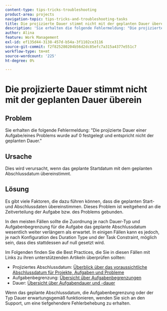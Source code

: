 ```yaml
---
content-type: tips-tricks-troubleshooting
product-area: projects
navigation-topic: tips-tricks-and-troubleshooting-tasks
title: Die projizierte Dauer stimmt nicht mit der geplanten Dauer überein
description: 'Sie erhalten die folgende Fehlermeldung: "Die projizierte Dauer einer Aufgabe/eines Problems wurde auf 0 festgelegt und entspricht nicht der geplanten Dauer."'
author: Alina
feature: Work Management
exl-id: ef135d44-3138-457d-b54a-3f1102ce3116
source-git-commit: f2f825280204b56d2dc85efc7a315a4377e551c7
workflow-type: tm+mt
source-wordcount: '225'
ht-degree: 0%

---
```


# Die projizierte Dauer stimmt nicht mit der geplanten Dauer überein

## Problem

Sie erhalten die folgende Fehlermeldung: &quot;Die projizierte Dauer einer Aufgabe/eines Problems wurde auf 0 festgelegt und entspricht nicht der geplanten Dauer.&quot;

## Ursache

Dies wird verursacht, wenn das geplante Startdatum mit dem geplanten Abschlussdatum übereinstimmt.

## Lösung

Es gibt viele Faktoren, die dazu führen können, dass die geplanten Start- und Abschlussdaten übereinstimmen. Dieses Problem ist weitgehend an die Zeitverteilung der Aufgabe bzw. des Problems gebunden.

In den meisten Fällen sollte die Zuordnung je nach Dauer-Typ und Aufgabenbegrenzung für die Aufgabe das geplante Abschlussdatum wesentlich weiter verlängern als erwartet. In einigen Fällen kann es jedoch, je nach Konfiguration des Duration Type und der Task Constraint, möglich sein, dass dies stattdessen auf null gesetzt wird.

Im Folgenden finden Sie die Best Practices, die Sie in diesen Fällen mit Links zu ihren unterstützenden Artikeln überprüfen sollten:

* Projiziertes Abschlussdatum: [Überblick über das voraussichtliche Abschlussdatum für Projekte, Aufgaben und Probleme](../../../manage-work/projects/planning-a-project/project-projected-completion-date.md)
* Aufgabenbegrenzung: [Übersicht über Aufgabenbegrenzungen](../../../manage-work/tasks/task-constraints/task-constraint-overview.md)
* Dauer: [Übersicht über Aufgabendauer und -dauer](../../../manage-work/tasks/taskdurtn/task-duration-and-duration-type.md)

Wenn das geplante Abschlussdatum, die Aufgabenbegrenzung oder der Typ Dauer erwartungsgemäß funktionieren, wenden Sie sich an den Support, um eine tiefgehendere Fehlerbehebung zu erhalten.
